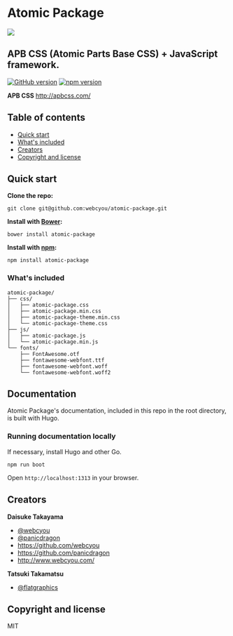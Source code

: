 # Atomic Package
![](https://github.com/webcyou/atomic-package/blob/master/design/logo_main_large.png)

## APB CSS (Atomic Parts Base CSS) + JavaScript framework.

[![GitHub version](https://badge.fury.io/gh/webcyou%2Fatomic-package.svg)](https://badge.fury.io/gh/webcyou%2Fatomic-package)
[![npm version](https://badge.fury.io/js/atomic-package.svg)](https://badge.fury.io/js/atomic-package)

**APB CSS**
http://apbcss.com/

## Table of contents

* [Quick start](#quick-start)
* [What's included](#What's-included)
* [Creators](#creators)
* [Copyright and license](#copyright-and-license)


## Quick start

**Clone the repo:**
```
git clone git@github.com:webcyou/atomic-package.git
```

**Install with [Bower](http://bower.io):**
```
bower install atomic-package
```

**Install with [npm](https://www.npmjs.com):**
```
npm install atomic-package
```
### What's included

```
atomic-package/
├── css/
│   ├── atomic-package.css
│   ├── atomic-package.min.css
│   ├── atomic-package-theme.min.css
│   └── atomic-package-theme.css
├── js/
│   ├── atomic-package.js
│   └── atomic-package.min.js
└── fonts/
    ├── FontAwesome.otf
    ├── fontawesome-webfont.ttf
    ├── fontawesome-webfont.woff
    └── fontawesome-webfont.woff2
```

## Documentation

Atomic Package's documentation, included in this repo in the root directory, is built with Hugo.

### Running documentation locally

If necessary, install Hugo and other Go.

```
npm run boot
```

Open `http://localhost:1313` in your browser.

## Creators

**Daisuke Takayama**
* [@webcyou](https://twitter.com/webcyou)
* [@panicdragon](https://twitter.com/panicdragon)
* <https://github.com/webcyou>
* <https://github.com/panicdragon>
* <http://www.webcyou.com/>

**Tatsuki Takamatsu**
* [@flatgraphics](https://twitter.com/flatgraphics)


## Copyright and license
MIT
